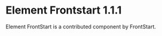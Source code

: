 Element Frontstart 1.1.1
========================
Element FrontStart is a contributed component by FrontStart.
